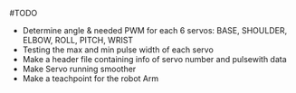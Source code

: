 #TODO

* Determine angle & needed PWM for each 6 servos: BASE, SHOULDER, ELBOW, ROLL, PITCH, WRIST
* Testing the max and min pulse width of each servo
* Make a header file containing info of servo number and pulsewith data
* Make Servo running smoother
* Make a teachpoint for the robot Arm
















